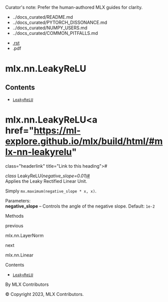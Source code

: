 Curator's note: Prefer the human-authored MLX guides for clarity.
- ../docs_curated/README.md
- ../docs_curated/PYTORCH_DISSONANCE.md
- ../docs_curated/NUMPY_USERS.md
- ../docs_curated/COMMON_PITFALLS.md


<div id="main-content" class="bd-main" role="main">

<div class="sbt-scroll-pixel-helper">

</div>

<div class="bd-content">

<div class="bd-article-container">

<div class="bd-header-article d-print-none">

<div class="header-article-items header-article__inner">

<div class="header-article-items__start">

<div class="header-article-item">

<span class="fa-solid fa-bars"></span>

</div>

</div>

<div class="header-article-items__end">

<div class="header-article-item">

<div class="article-header-buttons">

<a href="https://github.com/ml-explore/mlx"
class="btn btn-sm btn-source-repository-button"
data-bs-placement="bottom" data-bs-toggle="tooltip" target="_blank"
title="Source repository"><span class="btn__icon-container"> <em></em>
</span></a>

<div class="dropdown dropdown-download-buttons">

- <a
  href="https://ml-explore.github.io/mlx/build/html/_sources/python/nn/_autosummary/mlx.nn.LeakyReLU.rst"
  class="btn btn-sm btn-download-source-button dropdown-item"
  data-bs-placement="left" data-bs-toggle="tooltip" target="_blank"
  title="Download source file"><span class="btn__icon-container">
  <em></em> </span> <span class="btn__text-container">.rst</span></a>
- <span class="btn__icon-container"> </span>
  <span class="btn__text-container">.pdf</span>

</div>

<span class="btn__icon-container"> </span>

<span class="fa-solid fa-list"></span>

</div>

</div>

</div>

</div>

</div>

<div id="jb-print-docs-body" class="onlyprint">

# mlx.nn.LeakyReLU

<div id="print-main-content">

<div id="jb-print-toc">

<div>

## Contents

</div>

- <a href="https://ml-explore.github.io/mlx/build/html/#mlx.nn.LeakyReLU"
  class="reference internal nav-link"><span class="pre"><code
  class="docutils literal notranslate">LeakyReLU</code></span></a>

</div>

</div>

</div>

<div id="searchbox">

</div>

<div id="mlx-nn-leakyrelu" class="section">

# mlx.nn.LeakyReLU<a href="https://ml-explore.github.io/mlx/build/html/#mlx-nn-leakyrelu"
class="headerlink" title="Link to this heading">#</a>

*<span class="pre">class</span><span class="w"> </span>*<span class="sig-name descname"><span class="pre">LeakyReLU</span></span><span class="sig-paren">(</span>*<span class="n"><span class="pre">negative_slope</span></span><span class="o"><span class="pre">=</span></span><span class="default_value"><span class="pre">0.01</span></span>*<span class="sig-paren">)</span><a href="https://ml-explore.github.io/mlx/build/html/#mlx.nn.LeakyReLU"
class="headerlink" title="Link to this definition">#</a>  
Applies the Leaky Rectified Linear Unit.

Simply
<span class="pre">`mx.maximum(negative_slope`</span>` `<span class="pre">`*`</span>` `<span class="pre">`x,`</span>` `<span class="pre">`x)`</span>.

Parameters<span class="colon">:</span>  
**negative_slope** – Controls the angle of the negative slope. Default:
<span class="pre">`1e-2`</span>

Methods

<div class="pst-scrollable-table-container">

</div>

</div>

<div class="prev-next-area">

<a
href="https://ml-explore.github.io/mlx/build/html/python/nn/_autosummary/mlx.nn.LayerNorm.html"
class="left-prev" title="previous page"><em></em></a>

<div class="prev-next-info">

previous

mlx.nn.LayerNorm

</div>

<a
href="https://ml-explore.github.io/mlx/build/html/python/nn/_autosummary/mlx.nn.Linear.html"
class="right-next" title="next page"></a>

<div class="prev-next-info">

next

mlx.nn.Linear

</div>

</div>

</div>

<div class="bd-sidebar-secondary bd-toc">

<div class="sidebar-secondary-items sidebar-secondary__inner">

<div class="sidebar-secondary-item">

<div class="page-toc tocsection onthispage">

Contents

</div>

- <a href="https://ml-explore.github.io/mlx/build/html/#mlx.nn.LeakyReLU"
  class="reference internal nav-link"><span class="pre"><code
  class="docutils literal notranslate">LeakyReLU</code></span></a>

</div>

</div>

</div>

</div>

<div class="bd-footer-content__inner container">

<div class="footer-item">

By MLX Contributors

</div>

<div class="footer-item">

© Copyright 2023, MLX Contributors.  

</div>

<div class="footer-item">

</div>

<div class="footer-item">

</div>

</div>

</div>

